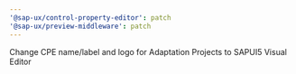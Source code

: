```yaml
---
'@sap-ux/control-property-editor': patch
'@sap-ux/preview-middleware': patch
---
```


Change CPE name/label and logo for Adaptation Projects to SAPUI5 Visual Editor
